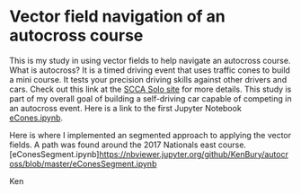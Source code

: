 Vector field navigation of an autocross course
==============================================

This is my study in using vector fields to help navigate an autocross course.
What is autocross? It is a timed driving event that uses traffic cones to build
a mini course. It tests your precision driving skills against other drivers and
cars. Check out this link at the [SCCA Solo
site](https://www.scca.com/pages/what-is-autocross) for more details. This study
is part of my overall goal of building a self-driving car capable of competing
in an autocross event. Here is a link to the first Jupyter Notebook
[eCones.ipynb](https://nbviewer.jupyter.org/github/KenBury/autocross/blob/master/eCones.ipynb).

Here is where I implemented an segmented approach to applying the vector fields.
A path was found around the 2017 Nationals east course. [eConesSegment.ipynb]https://nbviewer.jupyter.org/github/KenBury/autocross/blob/master/eConesSegment.ipynb

Ken
